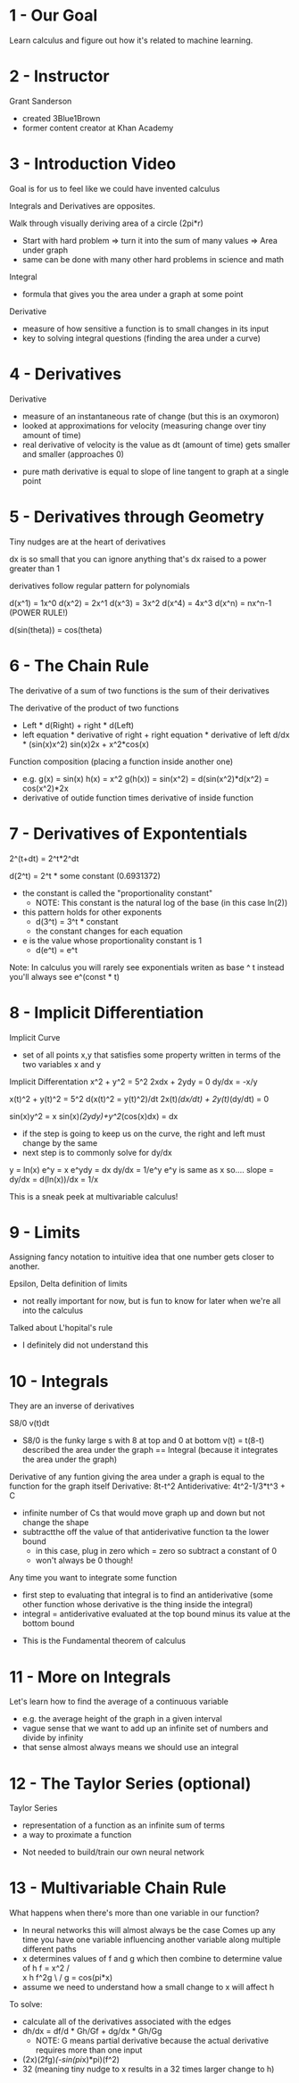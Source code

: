 # 1 - Our Goal
Learn calculus and figure out how it's related to machine learning.

# 2 - Instructor
Grant Sanderson
  - created 3Blue1Brown
  - former content creator at Khan Academy

# 3 - Introduction Video
Goal is for us to feel like we could have invented calculus

Integrals and Derivatives are opposites.

Walk through visually deriving area of a circle (2pi*r)
  - Start with hard problem => turn it into the sum of many values => Area under graph
  - same can be done with many other hard problems in science and math

Integral
  - formula that gives you the area under a graph at some point

Derivative
  - measure of how sensitive a function is to small changes in its input
  - key to solving integral questions (finding the area under a curve)

# 4 - Derivatives
Derivative
  - measure of an instantaneous rate of change (but this is an oxymoron)
  - looked at approximations for velocity (measuring change over tiny amount of time)
  - real derivative of velocity is the value as dt (amount of time) gets smaller and smaller (approaches 0)
  * pure math derivative is equal to slope of line tangent to graph at a single point

# 5 - Derivatives through Geometry
Tiny nudges are at the heart of derivatives

dx is so small that you can ignore anything that's dx raised to a power greater than 1

derivatives follow regular pattern for polynomials

d(x^1) = 1x^0
d(x^2) = 2x^1
d(x^3) = 3x^2
d(x^4) = 4x^3
d(x^n) = nx^n-1 (POWER RULE!)

d(sin(theta)) = cos(theta)

# 6 - The Chain Rule
The derivative of a sum of two functions is the sum of their derivatives

The derivative of the product of two functions
  - Left * d(Right) + right * d(Left)
  - left equation * derivative of right + right equation * derivative of left
  d/dx * (sin(x)x^2)
  sin(x)2x + x^2*cos(x)

Function composition (placing a function inside another one)
  - e.g. g(x) = sin(x)  h(x) = x^2
         g(h(x)) = sin(x^2)
                 = d(sin(x^2)*d(x^2)
                 = cos(x^2)*2x
  - derivative of outide function times derivative of inside function

# 7 - Derivatives of Expontentials
2^(t+dt) = 2^t*2^dt

d(2^t) = 2^t * some constant (0.6931372)
  - the constant is called the "proportionality constant"
    * NOTE: This constant is the natural log of the base (in this case ln(2))
  - this pattern holds for other exponents
    - d(3^t) = 3^t * constant
    - the constant changes for each equation
  - e is the value whose proportionality constant is 1
    - d(e^t) = e^t

Note: In calculus you will rarely see exponentials writen as base ^ t instead you'll always see e^(const * t)

# 8 - Implicit Differentiation
Implicit Curve
  - set of all points x,y that satisfies some property written in terms of the two variables x and y

Implicit Differentation
x^2 + y^2 = 5^2
2xdx + 2ydy = 0
dy/dx = -x/y

x(t)^2 + y(t)^2 = 5^2
d(x(t)^2 = y(t)^2)/dt
2x(t)*(dx/dt) + 2y(t)*(dy/dt) = 0

sin(x)y^2 = x
sin(x)*(2ydy)+y^2*(cos(x)dx) = dx
  - if the step is going to keep us on the curve, the right and left must change by the same
  - next step is to commonly solve for dy/dx

y = ln(x)
e^y = x
e^ydy = dx
dy/dx = 1/e^y
e^y is same as x so....
slope = dy/dx = d(ln(x))/dx = 1/x

This is a sneak peek at multivariable calculus!

# 9 - Limits
Assigning fancy notation to intuitive idea that one number gets closer to another.

Epsilon, Delta definition of limits
  - not really important for now, but is fun to know for later when we're all into the calculus

Talked about L'hopital's rule
  - I definitely did not understand this

# 10 - Integrals
They are an inverse of derivatives

S8/0 v(t)dt
  - S8/0 is the funky large s with 8 at top and 0 at bottom
v(t) = t(8-t)
described the area under the graph
== Integral (because it integrates the area under the graph)

Derivative of any funtion giving the area under a graph is equal to the function for the graph itself
Derivative: 8t-t^2
Antiderivative: 4t^2-1/3*t^3 + C
  - infinite number of Cs that would move graph up and down but not change the shape
  - subtractthe off the value of that antiderivative function ta the lower bound
    - in this case, plug in zero which = zero so subtract a constant of 0
    - won't always be 0 though!

Any time you want to integrate some function 
  - first step to evaluating that integral is to find an antiderivative (some other function whose derivative is the thing inside the integral)
  - integral = antiderivative evaluated at the top bound minus its value at the bottom bound
  * This is the Fundamental theorem of calculus

# 11 - More on Integrals
Let's learn how to find the average of a continuous variable
  - e.g. the average height of the graph in a given interval
  - vague sense that we want to add up an infinite set of numbers and divide by infinity
  - that sense almost always means we should use an integral

# 12 - The Taylor Series (optional)
Taylor Series
  - representation of a function as an infinite sum of terms
  - a way to proximate a function
  * Not needed to build/train our own neural network

# 13 - Multivariable Chain Rule
What happens when there's more than one variable in our function?
  - In neural networks this will almost always be the case
Comes up any time you have one variable influencing another variable along multiple different paths
  - x determines values of f and g which then combine to determine value of h
      f = x^2
    /   \
  x       h f^2g
    \   /
      g = cos(pi*x)
  - assume we need to understand how a small change to x will affect h

To solve:
  - calculate all of the derivatives associated with the edges
  - dh/dx = df/d * Gh/Gf + dg/dx * Gh/Gg
    * NOTE: G means partial derivative because the actual derivative requires more than one input
  - (2x)(2fg)*(-sin(pi*x)*pi)(f^2)
  - 32 (meaning tiny nudge to x results in a 32 times larger change to h)
